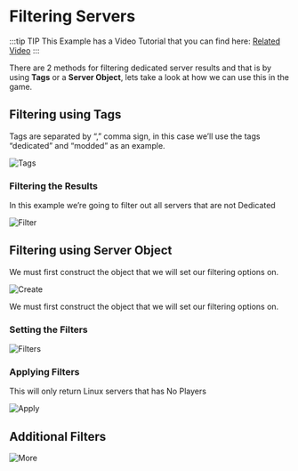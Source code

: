 # Filtering Servers
:::tip TIP
This Example has a Video Tutorial that you can find here: [Related Video](../../videos/dedicated-server.mdx)
:::

There are 2 methods for filtering dedicated server results and that is by using **Tags** or a **Server Object**, lets take a look at how we can use this in the game.

## Filtering using Tags
Tags are separated by “,” comma sign, in this case we’ll use the tags “dedicated” and “modded” as an example.

![Tags](https://eeldev.com/wp-content/uploads/2020/04/createserver.png)

### Filtering the Results
In this example we’re going to filter out all servers that are not Dedicated

![Filter](https://eeldev.com/wp-content/uploads/2020/04/filter.png)

## Filtering using Server Object
We must first construct the object that we will set our filtering options on.

![Create](https://eeldev.com/wp-content/uploads/2020/05/construct-1.png)

We must first construct the object that we will set our filtering options on.

### Setting the Filters
![Filters](https://eeldev.com/wp-content/uploads/2020/05/filters1.png)


### Applying Filters
This will only return Linux servers that has No Players

![Apply](https://eeldev.com/wp-content/uploads/2020/05/applying.png)

## Additional Filters
![More](https://eeldev.com/wp-content/uploads/2020/05/filters2.png)